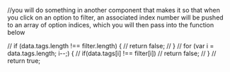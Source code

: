 //you will do something in another component that makes it so that when you click on an option to filter, an associated index number will be pushed to an array of option indices, which you will then pass into the function below


 //  if (data.tags.length !== filter.length) {
    //     return false;
    // }
    // for (var i = data.tags.length; i--;) {
    //     if(data.tags[i] !== filter[i])
    //     return false;
    // }
    // return true;
    